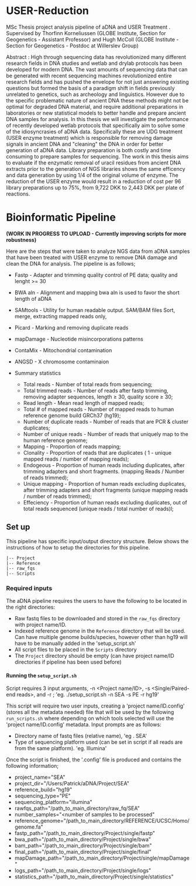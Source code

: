 # USER-Reduction
MSc Thesis project analysis pipeline of aDNA and USER Treatment . Supervised by Thorfinn Korneliussen (GLOBE Institute, Section for Geogenetics - Assistant Professor) and Hugh McColl (GLOBE Institute - Section for Geogenetics - Postdoc at Willerslev Group)

Abstract :
High through sequencing data has revolutionized many different research fields in DNA studies and wetlab and drylab protocols has been developed for modern DNA. The vast amounts of sequencing data that can be generated with recent sequencing machines revolutionized entire research fields and has pushed the envelope for not just answering existing questions but formed the basis of a paradigm shift in fields previously unrelated to genetics, such as archeology and linguistics. However due to the specific problematic nature of ancient DNA these methods might not be optimal for degraded DNA material, and require additional preparations in laboratories or new statistical models to better handle and prepare ancient DNA samples for analysis. In this thesis we will investigate  the performance of recently developed wetlab protocols that specifically aim to solve some of the idiosyncrasies of aDNA data. Specifically these are UDG treatment (USER enzyme treatment) which is responsible for removing damage signals in ancient DNA and "cleaning" the DNA in order for better generation of aDNA data. Library preparation is both costly and time consuming to prepare samples for sequencing. The work in this thesis aims to evaluate if the enzymatic removal of uracil residues from ancient DNA extracts prior to the generation of NGS libraries shows the same efficency and data generation by using 1/4 of the original volume of enzyme. The reduction of the USER enzyme would result in a reduction of cost per 96 library preparations up to 75\%, from 9,722 DKK to 2,443 DKK per plate of reactions.

# Bioinformatic Pipeline

**(WORK IN PROGRESS TO UPLOAD - Currently improving scripts for more robustness)**

Here are the steps that were taken to analyze NGS data from aDNA samples that have been treated with USER enzyme to remove DNA damage and clean the DNA for analysis. The pipeline is as follows;

- Fastp - Adapter and trimming quality control of PE data;
  quality and lenght >= 30

- BWA aln - Alignment and mapping
  bwa aln is used to favor the short length of aDNA

- SAMtools - Utility for human readable output. SAM/BAM files
  Sort, merge, extracting mapped reads only, 

- Picard - Marking and removing duplicate reads

- mapDamage - Nucleotide misincorporations patterns

- ContaMix - Mitochondrial contamination

- ANGSD - X chromosome contaminaion

- Summary statistics
  - Total reads - Number of total reads from sequencing;
  - Total trimmed reads - Number of reads after fastp trimming, removing adapter sequences, length ≥ 30, quality score ≥ 30;
  - Read length - Mean read length of mapped reads;
  - Total # of mapped reads - Number of mapped reads to human reference genome build GRCh37 (hg19);
  - Number of duplicate reads - Number of reads that are PCR & cluster duplicates;
  - Number of unique reads - Number of reads that uniquely map to the human reference genome;
  - Mapping - Proportion of reads mapping;
  - Clonality - Proportion of reads that are duplicates ( 1 - unique mapped reads / number of mapping reads);
  - Endogeous - Proportion of human reads including duplicates, after trimming adapters and short fragments. (mapping Reads / Number of reads trimmed);
  - Unique mapping - Proportion of human reads excluding duplicates, after trimming adapters and short fragments (unique mapping reads / number of reads trimmed);
  - Effeciency - Proportion of human reads excluding duplicates, out of total reads sequenced (unique reads / total number of reads)l;
  
## Set up
This pipeline has specific input/output directory structure. Below shows the instructions of how to setup the directories for this pipeline.

```
|-- Project
|-- Reference
|-- raw_fqs
|-- Scripts
```

### Required inputs
The aDNA pipeline requires the users to have the following to be located in the right directories:

* Raw fastq files to be downloaded and stored in the `raw_fqs` directory with project name/ID.
* Indexed reference genome in the `Reference` directory that will be used. Can have multiple genome builds/species, however other than hg19 will have to be manually added in the 'setup_script.sh'
* All script files to be placed in the `Scripts` directory
* The `Project` directory should be empty (can have project name/ID directories if pipeline has been used before)

#### Running the `setup_script.sh`
Script requires 3 input arguments, -n <Project name/ID>, -s <Single/Paired-end reads>, and -r <reference build>;
'eg. ./setup_script.sh -n SEA -s PE -r hg19'

This script will require two user inputs, creating a 'project name/ID.config' (stores all the metadata needed) file that will be used by the following `run_scripts.sh` where depending on which tools selected will use the 'project name/ID.config' metadata. Input prompts are as follows:

* Directory name of fastq files (relative name), 'eg . SEA'
* Type of sequencing platform used (can be set in script if all reads are from the same platform). 'eg. Illumina'

Once the script is finished, the '.config' file is produced and contains the following information;

* project_name="SEA"
* project_dir="/Users/Patrick/aDNA/Project/SEA"
* reference_build="hg19"
* sequencing_type="PE"
* sequencing_platform="illumina"
* rawfqs_path="/path_to_main_directory/raw_fq/SEA"
* number_samples="<number of samples to be processed"
* reference_genome="/path_to_main_directory/REFERENCE/UCSC/Homo/genome.fa"
* fastp_path="/path_to_main_directory/Project/single/fastp"
* bwa_path="/path_to_main_directory/Project/single/bwa"
* bam_path="/path_to_main_directory/Project/single/bam"
* final_path="/path_to_main_directory/Project/single/final"
* mapDamage_path="/path_to_main_directory/Project/single/mapDamage"
* logs_path="/path_to_main_directory/Project/single/logs"
* statistics_path="/path_to_main_directory/Project/single/statistics"

